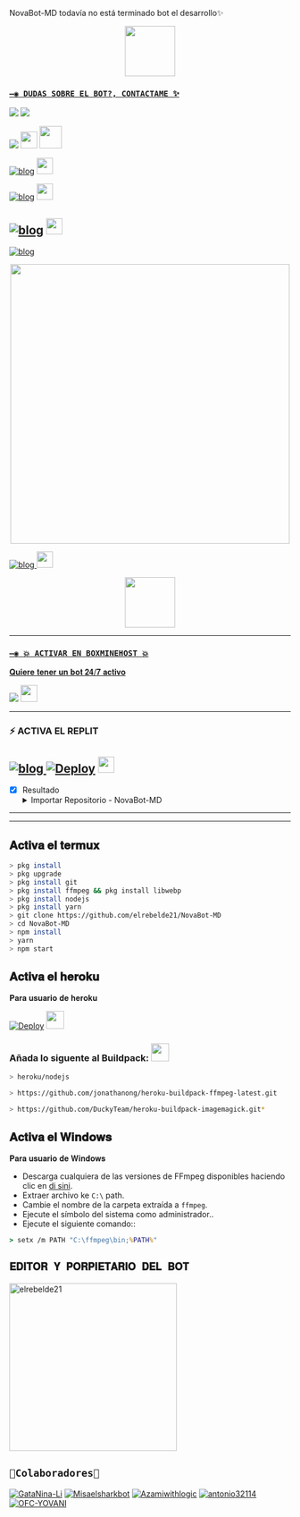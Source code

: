 NovaBot-MD todavía no está terminado bot el desarrollo✨

<p align="center"> 
  <a href="https://github.com/elrebelde21"><img src="http://readme-typing-svg.herokuapp.com?font=mono&size=17&duration=4000&color=F7B11B&center=falso&vCenter=falso&lines=NovaBot-MD++%F0%9F%92%96;Gracias+por+visitar+este+repositorio.+%F0%9F%92%96" height="90px"
</p>

### `—◉ DUDAS SOBRE EL BOT?, CONTACTAME ✨`
<a href="http://wa.me/5492266466080" target="blank"><img src="https://img.shields.io/badge/creador-25D366?style=for-the-badge&logo=whatsapp&logoColor=white" /></a>
<a href="http://wa.me/5214531173598" target="blank"><img src="https://img.shields.io/badge/Azamiwithlogic - Colaborador-25D366?style=for-the-badge&logo=whatsapp&logoColor=white" /></a>

<p align="hihg">   
<a href="https://instagram.com/gata_dios" target="_blank"> <img src="https://img.shields.io/badge/Instagram-E4405F?style=for-the-badge&logo=instagram&logoColor=white" target="_blank"></a> <img src="https://github.com/siegrin/siegrin/blob/main/Assets/Handshake.gif" height="30px"> 
<a href="https://github.com/GataNina-Li"><img src="http://readme-typing-svg.herokuapp.com?font=mono&size=14&duration=3000&color=ABF7BB&center=verdadero&vCenter=verdadero&lines=Solo+escr%C3%ADba+si+tiene+dudas." height="40px"
</p> 

[![blog](https://img.shields.io/badge/Grupo-25D366?style=for-the-badge&logo=whatsapp&logoColor=white 
)](https://chat.whatsapp.com/I3qjtQABJPaB65i2uhGe81)  <a href="https://chat.whatsapp.com/I3qjtQABJPaB65i2uhGe81"> <img src="https://upload.wikimedia.org/wikipedia/commons/thumb/1/19/WhatsApp_logo-color-vertical.svg/1200px-WhatsApp_logo-color-vertical.svg.png" height="29px"></a>

[![blog](https://img.shields.io/badge/Grupo-col-25D366?style=for-the-badge&logo=whatsapp&logoColor=white 
)](https://chat.whatsapp.com/HZmxLIsZRbYE37xRV9XQYU)  <a href="https://chat.whatsapp.com/HZmxLIsZRbYE37xRV9XQYU"> <img src="https://upload.wikimedia.org/wikipedia/commons/thumb/1/19/WhatsApp_logo-color-vertical.svg/1200px-WhatsApp_logo-color-vertical.svg.png" height="29px"></a>

[![blog](https://img.shields.io/badge/Grupo-Update-25D366?style=for-the-badge&logo=whatsapp&logoColor=white 
)](https://chat.whatsapp.com/JESaesjOEcB6wnGX0QYT9o)  <a href="https://chat.whatsapp.com/JESaesjOEcB6wnGX0QYT9o"> <img src="https://upload.wikimedia.org/wikipedia/commons/thumb/1/19/WhatsApp_logo-color-vertical.svg/1200px-WhatsApp_logo-color-vertical.svg.png" height="29px"></a>
-----
[![blog](https://img.shields.io/badge/Facebook-1877F2?style=for-the-badge&logo=facebook&logoColor=white)
](https://facebook.com/groups/872989990425789/)  

<p align="center">
<img src="https://telegra.ph/file/fed1c9d94b37511e570d5.mp4" alt="" width="500"/>

[![blog](https://img.shields.io/badge/YouTube-FF0000?style=for-the-badge&logo=youtube&logoColor=white)
](https://youtu.be/gh5NajZOTA8)  <img src="https://github.com/siegrin/siegrin/blob/main/Assets/powerup.gif" height="29px">

<p align="center"> 
  <a href="https://github.com/elrebelde21"><img src="http://readme-typing-svg.herokuapp.com?font=mono&size=17&duration=4000&color=F7B11B&center=falso&vCenter=falso&lines=pagina++%F0%9F%92%96;quiere+tener+un+bot+activo+24/7+adicnodes..+%F0%9F%92%96" height="90px"
</p>

-----

### `—◉ 💥 ACTIVAR EN BOXMINEHOST 💥`

𝐐𝐮𝐢𝐞𝐫𝐞 𝐭𝐞𝐧𝐞𝐫 𝐮𝐧 𝐛𝐨𝐭 𝟐𝟒/𝟕 𝐚𝐜𝐭𝐢𝐯𝐨

<p align="hihg">   
<a href="https://dash.boxmineworld.com" target="_blank"> <img src="https://img.shields.io/badge/-boxmine-%23E4405F?style=for-the-badge&logo=acidicnodes&logoColor=black" target="_blank"></a> <img src="https://github.com/siegrin/siegrin/blob/main/Assets/Handshake.gif" height="30px">

-----
### ⚡ ACTIVA EL REPLIT
[![blog](https://img.shields.io/badge/lolibot-YouTube-FF0000?style=for-the-badge&logo=youtube&logoColor=white)
](https://youtu.be/SMjCcfuyWQE)
[![Deploy](https://img.shields.io/badge/replit_-667881?style=for-the-badge&logo=replit&logoColor=white)](https://replit.com/github/elrebelde21/NovaBot-MD)
<a href="https://replit.com/github/elrebelde21/NovaBot-MD"> <img src="https://media0.giphy.com/media/lMwu8EJAnv9kmn51KQ/giphy.gif" height="29px"></a>
-----
- [x] Resultado <details><summary>Importar Repositorio - NovaBot-MD</summary><img src="https://i.imgur.com/GQyRnMf.jpg"></details>
-----
---------

## 𝐀𝐜𝐭𝐢𝐯𝐚 𝐞𝐥 𝐭𝐞𝐫𝐦𝐮𝐱
```bash
> pkg install
> pkg upgrade
> pkg install git
> pkg install ffmpeg && pkg install libwebp
> pkg install nodejs
> pkg install yarn
> git clone https://github.com/elrebelde21/NovaBot-MD
> cd NovaBot-MD
> npm install
> yarn
> npm start
```

## 𝐀𝐜𝐭𝐢𝐯𝐚 𝐞𝐥 𝐡𝐞𝐫𝐨𝐤𝐮
𝐏𝐚𝐫𝐚 𝐮𝐬𝐮𝐚𝐫𝐢𝐨 𝐝𝐞 𝐡𝐞𝐫𝐨𝐤𝐮

[![Deploy](https://www.herokucdn.com/deploy/button.svg)](https://heroku.com/deploy?template=https://github.com/elrebelde21/The-whatbot-MD) <img src="https://c.tenor.com/OIc0cAei3dwAAAAd/gato-baile.gif" height="32px">
### Añada lo siguente al Buildpack: <img src="https://cdn-0.emojis.wiki/emoji-pics/microsoft/backhand-index-pointing-down-microsoft.png" height="32px">
```bash
> heroku/nodejs
```
```bash
> https://github.com/jonathanong/heroku-buildpack-ffmpeg-latest.git
```
```bash
> https://github.com/DuckyTeam/heroku-buildpack-imagemagick.git*
```

## 𝐀𝐜𝐭𝐢𝐯𝐚 𝐞𝐥 𝐖𝐢𝐧𝐝𝐨𝐰𝐬
𝐏𝐚𝐫𝐚 𝐮𝐬𝐮𝐚𝐫𝐢𝐨 𝐝𝐞 𝐖𝐢𝐧𝐝𝐨𝐰𝐬

* Descarga cualquiera de las versiones de FFmpeg disponibles haciendo clic en [di sini](https://www.gyan.dev/ffmpeg/builds/).
* Extraer archivo ke `C:\` path.
* Cambie el nombre de la carpeta extraída a `ffmpeg`.
* Ejecute el símbolo del sistema como administrador..
* Ejecute el siguiente comando::
```cmd
> setx /m PATH "C:\ffmpeg\bin;%PATH%"

```
## `𝐄𝐃𝐈𝐓𝐎𝐑 𝐘 𝐏𝐎𝐑𝐏𝐈𝐄𝐓𝐀𝐑𝐈𝐎 𝐃𝐄𝐋 𝐁𝐎𝐓` 
<a href="https://github.com/elrebelde21"><img src="https://github.com/elrebelde21.png" width="300" height="300" alt="elrebelde21"/></a>

## `👑Colaboradores👑` 
[![GataNina-Li](https://github.com/GataNina-Li.png?size=100)](https://github.com/GataNina-Li) 
[![Misaelsharkbot](https://github.com/Misaelsharkbot.png?size=100)](https://github.com/Misaelsharkbot)
[![Azamiwithlogic](https://github.com/AzamiWithLogic.png?size=100)](https://github.com/AzamiWithlogic)
[![antonio32114](https://github.com/Antonio32114.png?size=100)](https://github.com/Antonio32114)
[![OFC-YOVANI](https://github.com/OFC-YOVANI.png?size=100)](https://github.com/OFC-YOVANI)

